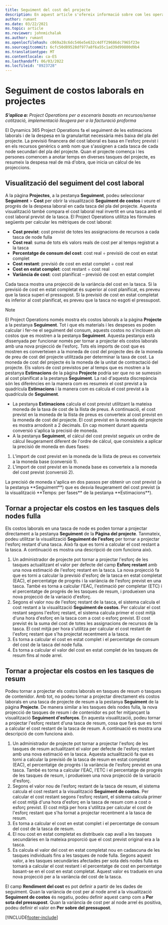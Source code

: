 ```yaml
---
title: Seguiment del cost del projecte
description: En aquest article s'ofereix informació sobre com les operacions del projecte fa un seguiment del progrés contra el cost laboral i la despesa en un projecte.
author: rumant
ms.date: 03/22/2021
ms.topic: article
ms.reviewer: johnmichalak
ms.author: rumant
ms.openlocfilehash: c069a28c6dc546e5e632c4dff29686dc7965f23e
ms.sourcegitcommit: 6cfc50d89528df977a8f6a55c1ad39d99800d9b4
ms.translationtype: MT
ms.contentlocale: ca-ES
ms.lasthandoff: 06/03/2022
ms.locfileid: "8923728"
---
```

# <a name="labor-cost-tracking-on-projects"></a>Seguiment de costos laborals en projectes

_**S'aplica a:** Project Operations per a escenaris basats en recursos/sense cotització, implementació lleugera per a la facturació proforma_

El Dynamics 365 Project Operations fa el seguiment de les estimacions laborals i de la despesa en la granularitat necessària més baixa del pla del projecte. La previsió financera del cost laboral es basa en l'esforç previst i en els recursos genèrics o amb nom que s'assignen a cada tasca de cada node secundari del pla del projecte. Quan el projecte comença i les persones comencen a anotar temps en diverses tasques del projecte, es resumeix la despesa real de mà d'obra, que inicia un càlcul de les projeccions.

## <a name="labor-cost-tracking-view"></a>Visualització del seguiment del cost laboral

A la pàgina **Projectes**, a la pestanya **Seguiment**, podeu seleccionar **Seguiment** > **Cost** per obrir la visualització **Seguiment de costos** i veure el progrés de la despesa laboral en cada tasca del pla del projecte. Aquesta visualització també compara el cost laboral real invertit en una tasca amb el cost laboral previst de la tasca. El Project Operations utilitza les fórmules següents per calcular les mètriques de cost laboral:

- **Cost previst**: cost previst de totes les assignacions de recursos a cada tasca de node fulla
- **Cost real**: suma de tots els valors reals de cost per al temps registrat a la tasca
- **Percentatge de consum del cost**: cost real ÷ previsió de cost en estat complet
- **Cost restant**: previsió de cost en estat complet ÷ cost real
- **Cost en estat complet**: cost restant ÷ cost real
- **Variància de cost**: cost planificat – previsió de cost en estat complet

Cada tasca mostra una projecció de la variància del cost en la tasca. Si la previsió de cost en estat completat és superior al cost planificat, es preveu que la tasca superi el pressupost. Si la previsió de cost en estat completat és inferior al cost planificat, es preveu que la tasca no esgoti el pressupost.

>[!NOTE]
> El Project Operations només mostra els costos laborals a la pàgina **Projecte** a la pestanya **Seguiment**. Tot i que els materials i les despeses es poden calcular i fer-ne el seguiment del consum, aquests costos no s'inclouen als costos que es mostren a la pestanya **Seguiment**. Aquesta pestanya està dissenyada per funcionar només per tornar a projectar els costos laborals amb una nova projecció de l'esforç.
Tots els imports de cost que es mostren es converteixen a la moneda de cost del projecte des de la moneda de preu de cost del projecte utilitzada per determinar la taxa de cost. La moneda de cost del projecte és la moneda de la unitat de contractació del projecte. Els valors de cost previstos per al temps que es mostren a la pestanya **Estimacions** de la pàgina **Projecte** podria ser que no se sumessin al cost planificat a la pestanya **Seguiment**. La raó d'aquesta discrepància són les diferències en la manera com es resumeix el cost previst a la quadrícula **Estimacions** i la manera com es calcula el cost previst a la quadrícula de **Seguiment**. 
>
> - La pestanya **Estimacions** calcula el cost previst utilitzant la mateixa moneda de la taxa de cost de la llista de preus. A continuació, el cost previst en la moneda de la llista de preus es converteix al cost previst en la moneda de cost del projecte. El cost previst en la moneda del projecte es mostra arrodonit a 2 decimals. En cap moment durant aquesta conversió s'aplica la precisió de moneda. 
> - A la pestanya **Seguiment**, el càlcul del cost previst segueix un ordre de càlcul lleugerament diferent de l'ordre de càlcul, que consisteix a aplicar la precisió de moneda en dues fases: 
   ><ol>
   ><li>L'import de cost previst en la moneda de la llista de preus es converteix a la moneda base (conversió 1).</li>
   ><li>L'import de cost previst en la moneda base es converteix a la moneda del cost previst (conversió 2). </li>
   ></ol>
   >La precisió de moneda s'aplica en dos passos per obtenir un cost previst (a la pestanya **Seguiment**) que es desvia lleugerament del cost previst (a la visualització **Temps: per fases** de la pestanya **Estimacions**). 
   
## <a name="reprojecting-costs-on-leaf-node-tasks"></a>Tornar a projectar els costos en les tasques dels nodes fulla

Els costos laborals en una tasca de node es poden tornar a projectar directament a la pestanya **Seguiment** de la **Pàgina del projecte**. Tanmateix, podeu utilitzar la visualització **Seguiment de l'esforç** per tornar a projectar l'esforç restant d'una tasca. Això fa que es torni a calcular el cost restant a la tasca. A continuació es mostra una descripció de com funciona això.

1. Un administrador de projecte pot tornar a projectar l'esforç de les tasques actualitzant el valor per defecte del camp **Esforç restant** amb una nova estimació de l'esforç restant en la tasca. La nova projecció fa que es torni a calcular la previsió d'esforç de la tasca en estat completat (EAC), el percentatge de progrés i la variància de l'esforç previst en una tasca. També es torna a calcular l'EAC, l'estimació per completar (ETC) i el percentatge de progrés de les tasques de resum, i produeixen una nova projecció de la variació d'esforç.
2. Segons el valor nou de l'esforç restant de la tasca, el sistema calcula el cost restant a la visualització **Seguiment de costos**. Per calcular el cost restant segons l'esforç restant, el sistema calcula primer el cost mitjà d'una hora d'esforç en la tasca com a cost o esforç previst. El cost previst és la suma del cost de totes les assignacions de recursos de la tasca. El cost mitjà per hora s'utilitza per calcular el cost restant de l'esforç restant que s'ha projectat recentment a la tasca.
3. Es torna a calcular el cost en estat complet i el percentatge de consum del cost de la tasca del node fulla.
4. Es torna a calcular el valor del cost en estat complet de les tasques de resum fins al node arrel.

## <a name="reprojecting-costs-on-summary-tasks"></a>Tornar a projectar els costos en les tasques de resum

Podeu tornar a projectar els costos laborals en tasques de resum o tasques de contenidor. Amb tot, no podeu tornar a projectar directament els costos laborals en una tasca de projecte de resum a la pestanya **Seguiment** de la pàgina **Projecte**. De manera similar a les tasques dels nodes fulla, la nova projecció de tasques de resum i de contenidor es pot fer mitjançant la visualització **Seguiment d'esforços**. En aquesta visualització, podeu tornar a projectar l'esforç restant d'una tasca de resum, cosa que farà que es torni a calcular el cost restant de la tasca de resum. A continuació es mostra una descripció de com funciona això.

1. Un administrador de projecte pot tornar a projectar l'esforç de les tasques de resum actualitzant el valor per defecte de l'esforç restant amb una nova estimació en la tasca. Aquesta actualització fa que es torni a calcular la previsió de la tasca de resum en estat completat (EAC), el percentatge de progrés i la variància de l'esforç previst en una tasca. També es torna a calcular l'EAC, l'ETC i el percentatge de progrés de les tasques de resum, i produeixen una nova projecció de la variació d'esforç.
2. Segons el valor nou de l'esforç restant de la tasca de resum, el sistema calcula el cost restant a la visualització **Seguiment de costos**. Per calcular el cost restant segons l'esforç restant, el sistema calcula primer el cost mitjà d'una hora d'esforç en la tasca de resum com a cost o esforç previst. El cost mitjà per hora s'utilitza per calcular el cost de l'esforç restant que s'ha tornat a projectar recentment a la tasca de resum.
3. Es torna a calcular el cost en estat complet i el percentatge de consum del cost de la tasca de resum.
4. El nou cost en estat completat es distribueix cap avall a les tasques secundàries en la mateixa proporció que el cost previst original era a la tasca.
5. Es calcula el valor del cost en estat completat nou en cadascuna de les tasques individuals fins a les tasques de node fulla. Segons aquest valor, a les tasques secundàries afectades per sota dels nodes fulla es tornarà a calcular el cost restant i el percentatge de cost en percentatge basant-se en el cost en estat completat. Aquest valor es tradueix en una nova projecció per a la variància del cost de la tasca. 


El camp **Rendiment del cost** es pot definir a partir de les dades de seguiment. Quan la variància de cost per al node arrel a la visualització **Seguiment de costos** és negatiu, podeu definir aquest camp com a **Per sota del pressupost**. Quan la variància de cost per al node arrel és positiva, podeu definir el valor en **Per sobre del pressupost**.


[!INCLUDE[footer-include](../includes/footer-banner.md)]
